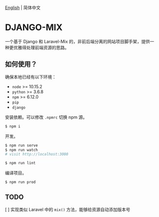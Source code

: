 [English](./README.en.md) | 简体中文

# DJANGO-MIX

一个基于 Django 和 Laravel-Mix 的，非前后端分离的网站项目脚手架，提供一种更优雅得处理前端资源的思路。

## 如何使用？

确保本地已经有以下环境：

* `node` >= 10.15.2
* `python` >= 3.6.8
* `npm` >= 6.12.0
* `pip`
* `django`

安装依赖。可以修改 `.npmrc` 切换 npm 源。

```bash
$ npm i
```

开发。

```bash
$ npm run serve
$ npm run watch
# visit http://localhost:3000

$ npm run lint
```

编译项目。

```bash
$ npm run prod
```

## TODO

[ ] 实现类似 Laravel 中的 `mix()` 方法，能够给资源自动添加版本号
